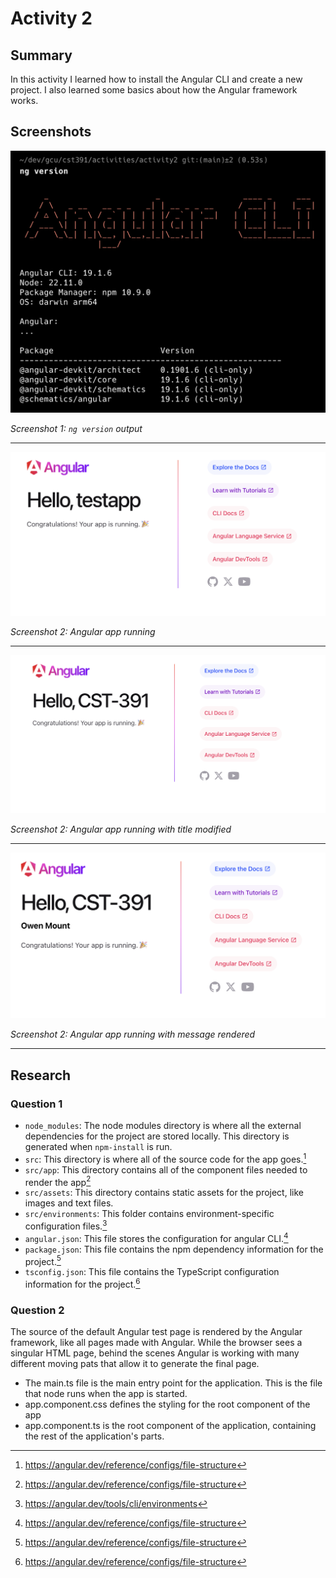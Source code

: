 # Activity 2

## Summary
In this activity I learned how to install the Angular CLI and create a new project. I also learned some basics about how the Angular framework works.

## Screenshots

![](screenshots/a2s1.png)

*Screenshot 1: `ng version` output*

---

![](screenshots/a2s2.png)

*Screenshot 2: Angular app running*

---

![](screenshots/a2s3.png)

*Screenshot 2: Angular app running with title modified*

---

![](screenshots/a2s4.png)

*Screenshot 2: Angular app running with message rendered*

---

## Research

### Question 1
- `node_modules`: The node modules directory is where all the external dependencies for the project are stored locally. This directory is generated when `npm-install` is run.
- `src`: This directory is where all of the source code for the app goes.[^1]
- `src/app`: This directory contains all of the component files needed to render the app[^1]
- `src/assets`: This directory contains static assets for the project, like images and text files.
- `src/environments`: This folder contains environment-specific configuration files.[^2]
- `angular.json`: This file stores the configuration for angular CLI.[^1]
- `package.json`: This file contains the npm dependency information for the project.[^1]
- `tsconfig.json`: This file contains the TypeScript configuration information for the project.[^1]

[^1]: https://angular.dev/reference/configs/file-structure
[^2]: https://angular.dev/tools/cli/environments

### Question 2
The source of the default Angular test page is rendered by the Angular framework, like all pages made with Angular. While the browser sees a singular HTML page, behind the scenes Angular is working with many different moving pats that allow it to generate the final page.
- The main.ts file is the main entry point for the application. This is the file that node runs when the app is started.
- app.component.css defines the styling for the root component of the app
- app.component.ts is the root component of the application, containing the rest of the application's parts.
